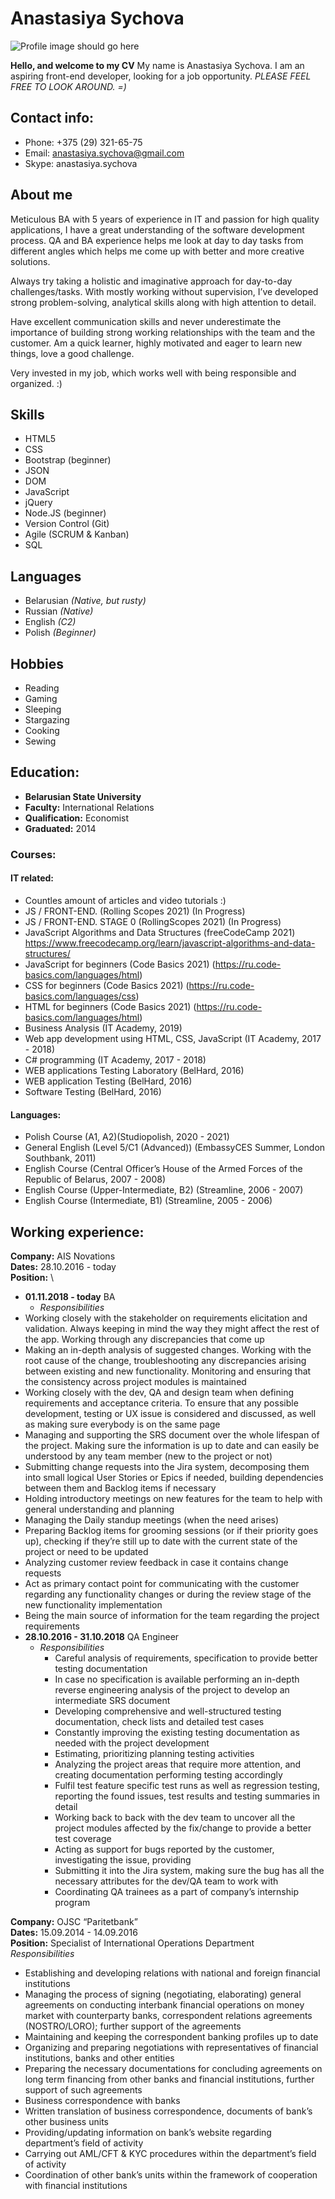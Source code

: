 # Anastasiya Sychova
![Profile image should go here](images/avatar.png)

**Hello, and welcome to my CV**
My name is Anastasiya Sychova.
I am an aspiring front-end developer, looking for a job opportunity.
*PLEASE FEEL FREE TO LOOK AROUND. =)*

## Contact info:
* Phone: +375 (29) 321-65-75
* Email: anastasiya.sychova@gmail.com
* Skype: anastasiya.sychova

## About me
Meticulous BA with 5 years of experience in IT and passion for high quality applications, I have a great understanding of the software development process. QA and BA experience helps me look at day to day tasks from different angles which helps me come up with better and more creative solutions.

Always try taking a holistic and imaginative approach for day-to-day challenges/tasks. With mostly working without supervision, I’ve developed strong problem-solving, analytical skills along with high attention to detail.

Have excellent communication skills and never underestimate the importance of building strong working relationships with the team and the customer. Am a quick learner, highly motivated and eager to learn new things, love a good challenge.

Very invested in my job, which works well with being responsible and organized. :)

## Skills
* HTML5
* CSS
* Bootstrap (beginner)
* JSON
* DOM
* JavaScript
* jQuery
* Node.JS (beginner)
* Version Control (Git)
* Agile (SCRUM & Kanban)
* SQL

## Languages
* Belarusian *(Native, but rusty)*
* Russian *(Native)*
* English *(C2)*
* Polish *(Beginner)*

## Hobbies
* Reading
* Gaming
* Sleeping
* Stargazing
* Cooking
* Sewing

## Education:
* **Belarusian State University**
* **Faculty:** International Relations
* **Qualification:** Economist
* **Graduated:** 2014

### Courses:
#### IT related:
* Countles amount of articles and video tutorials :)
* JS / FRONT-END. (Rolling Scopes 2021) (In Progress)
* JS / FRONT-END. STAGE 0 (RollingScopes 2021) (In Progress)
* JavaScript Algorithms and Data Structures (freeCodeCamp 2021)
https://www.freecodecamp.org/learn/javascript-algorithms-and-data-structures/
* JavaScript for beginners (Code Basics 2021)
(https://ru.code-basics.com/languages/html)
* CSS for beginners (Code Basics 2021)
(https://ru.code-basics.com/languages/css)
* HTML for beginners (Code Basics 2021)
(https://ru.code-basics.com/languages/html)
* Business Analysis (IT Academy, 2019)
* Web app development using HTML, CSS, JavaScript (IT Academy, 2017 - 2018)
* C# programming (IT Academy, 2017 - 2018)
* WEB applications Testing Laboratory (BelHard, 2016)
* WEB application Testing (BelHard, 2016)
* Software Testing (BelHard, 2016)

#### Languages:
* Polish Course (A1, A2)(Studiopolish, 2020 - 2021)
* General English (Level 5/C1 (Advanced)) (EmbassyCES Summer, London Southbank, 2011)
* English Course (Central Officer’s House of the Armed Forces of the Republic of Belarus, 2007 - 2008)
* English Course (Upper-Intermediate, B2) (Streamline, 2006 - 2007)
* English Course (Intermediate, B1) (Streamline, 2005 - 2006)

## Working experience:
**Company:** AIS Novations \
**Dates:** 28.10.2016 - today \
**Position:** \
* **01.11.2018 - today** BA
    * *Responsibilities*
* Working closely with the stakeholder on requirements elicitation and validation. Always keeping in mind the way they might affect the rest of the app. Working through any discrepancies that come up
* Making an in-depth analysis of suggested changes. Working with the root cause of the change, troubleshooting any discrepancies arising between existing and new functionality. Monitoring and ensuring that the consistency across project modules is maintained
* Working closely with the dev, QA and design team when defining requirements and acceptance criteria. To ensure that any possible development, testing or UX issue is considered and discussed, as well as making sure everybody is on the same page
* Managing and supporting the SRS document over the whole lifespan of the project. Making sure the information is up to date and can easily be understood by any team member (new to the project or not)
* Submitting change requests into the Jira system, decomposing them into small logical User Stories or Epics if needed, building dependencies between them and Backlog items if necessary
* Holding introductory meetings on new features for the team to help with general understanding and planning
* Managing the Daily standup meetings (when the need arises)
* Preparing Backlog items for grooming sessions (or if their priority goes up), checking if they’re still up to date with the current state of the project or need to be updated
* Analyzing customer review feedback in case it contains change requests
* Act as primary contact point for communicating with the customer regarding any functionality changes or during the review stage of the new functionality implementation
* Being the main source of information for the team regarding the project requirements
* **28.10.2016 - 31.10.2018** QA Engineer
    * *Responsibilities*
        * Careful analysis of requirements, specification to provide better testing documentation
        * In case no specification is available performing an in-depth reverse engineering analysis of the project to develop an intermediate SRS document
        * Developing comprehensive and well-structured testing documentation, check lists and detailed test cases
        * Constantly improving the existing testing documentation as needed with the project development
        * Estimating, prioritizing planning testing activities
        * Analyzing the project areas that require more attention, and creating documentation performing testing accordingly
        * Fulfil test feature specific test runs as well as regression testing, reporting the found issues, test results and testing summaries in detail
        * Working back to back with the dev team to uncover all the project modules affected by the fix/change to provide a better test coverage
        * Acting as support for bugs reported by the customer, investigating the issue, providing
        * Submitting it into the Jira system, making sure the bug has all the necessary attributes for the dev/QA team to work with
        * Coordinating QA trainees as a part of company’s internship program

**Company:** OJSC “Paritetbank” \
**Dates:** 15.09.2014 - 14.09.2016 \
**Position:** Specialist of International Operations Department \
*Responsibilities*
* Establishing and developing relations with national and foreign financial institutions
* Managing the process of signing (negotiating, elaborating) general agreements on conducting interbank financial operations on money market with counterparty banks, correspondent relations agreements (NOSTRO/LORO); further support of the agreements
* Maintaining and keeping the correspondent banking profiles up to date
* Organizing and preparing negotiations with representatives of financial institutions, banks and other entities
* Preparing the necessary documentations for concluding agreements on long term financing from other banks and financial institutions, further support of such agreements
* Business correspondence with banks
* Written translation of business correspondence, documents of bank’s other business units
* Providing/updating information on bank’s website regarding department’s field of activity
* Carrying out AML/CFT & KYC procedures within the department’s field of activity
* Coordination of other bank’s units within the framework of cooperation with financial institutions